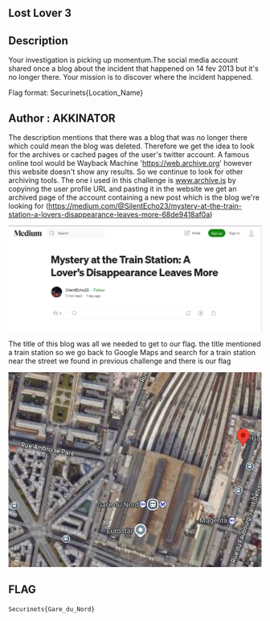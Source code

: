 ## Lost Lover 3
## Description

Your investigation is picking up momentum.The social media account shared once a blog about the incident that happened on 14 fev 2013 but it's no longer there. Your mission is to discover where the incident happened.

Flag format: Securinets{Location_Name}

## Author : AKKINATOR

The description mentions that there was a blog that was no longer there which could mean the blog was deleted. Therefore we get the idea to look for the archives or cached pages of the user's twitter account. A famous online tool would be Wayback Machine
'https://web.archive.org' however this website doesn't show any results. So we continue to look for other archiving tools.
The one i used in this challenge is www.archive.is by copyinng the user profile URL and pasting it in the website we get an archived page of the account containing a new post which is the blog we're looking for 
(https://medium.com/@SilentEcho23/mystery-at-the-train-station-a-lovers-disappearance-leaves-more-68de9418af0a)

![image](https://github.com/Rayene9052/darkest-hour-ctf-writeups/blob/a4e1f6c32e58b5b4e87321d7cd488db1487fc50b/assets/blog.png)

The title of this blog was all we needed to get to our flag. the title mentioned a train station so we go back to Google Maps and search for a train station near the street we found in previous challenge and there is our flag

![image](https://github.com/Rayene9052/darkest-hour-ctf-writeups/blob/a4e1f6c32e58b5b4e87321d7cd488db1487fc50b/assets/gare.png)

## FLAG
```
Securinets{Gare_du_Nord}

```